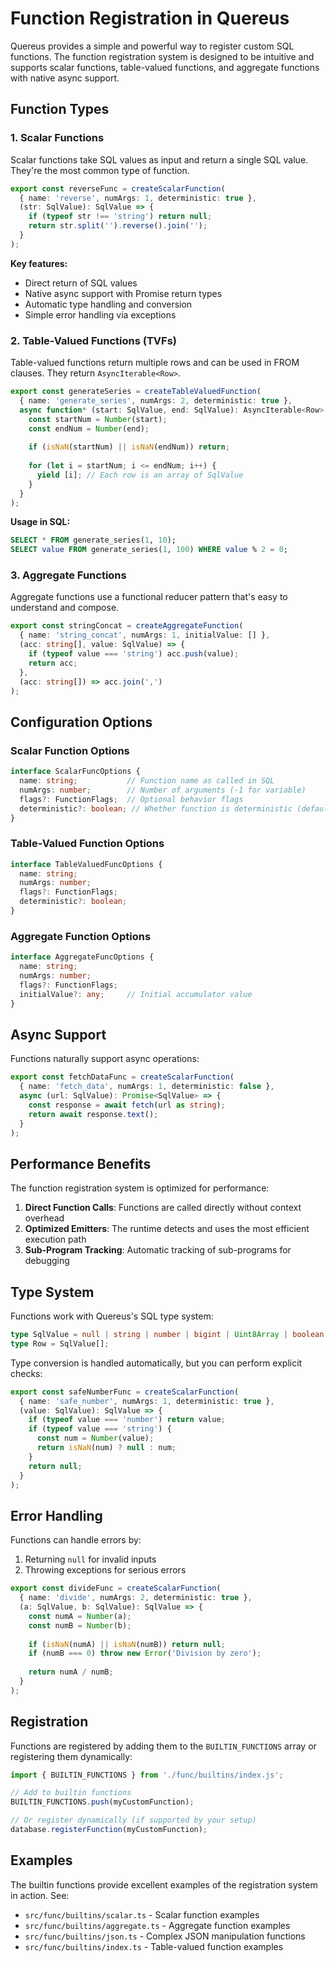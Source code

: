 # Function Registration in Quereus

Quereus provides a simple and powerful way to register custom SQL functions. The function registration system is designed to be intuitive and supports scalar functions, table-valued functions, and aggregate functions with native async support.

## Function Types

### 1. Scalar Functions

Scalar functions take SQL values as input and return a single SQL value. They're the most common type of function.

```typescript
export const reverseFunc = createScalarFunction(
  { name: 'reverse', numArgs: 1, deterministic: true },
  (str: SqlValue): SqlValue => {
    if (typeof str !== 'string') return null;
    return str.split('').reverse().join('');
  }
);
```

**Key features:**
- Direct return of SQL values
- Native async support with Promise return types
- Automatic type handling and conversion
- Simple error handling via exceptions

### 2. Table-Valued Functions (TVFs)

Table-valued functions return multiple rows and can be used in FROM clauses. They return `AsyncIterable<Row>`.

```typescript
export const generateSeries = createTableValuedFunction(
  { name: 'generate_series', numArgs: 2, deterministic: true },
  async function* (start: SqlValue, end: SqlValue): AsyncIterable<Row> {
    const startNum = Number(start);
    const endNum = Number(end);
    
    if (isNaN(startNum) || isNaN(endNum)) return;
    
    for (let i = startNum; i <= endNum; i++) {
      yield [i]; // Each row is an array of SqlValue
    }
  }
);
```

**Usage in SQL:**
```sql
SELECT * FROM generate_series(1, 10);
SELECT value FROM generate_series(1, 100) WHERE value % 2 = 0;
```

### 3. Aggregate Functions

Aggregate functions use a functional reducer pattern that's easy to understand and compose.

```typescript
export const stringConcat = createAggregateFunction(
  { name: 'string_concat', numArgs: 1, initialValue: [] },
  (acc: string[], value: SqlValue) => {
    if (typeof value === 'string') acc.push(value);
    return acc;
  },
  (acc: string[]) => acc.join(',')
);
```

## Configuration Options

### Scalar Function Options

```typescript
interface ScalarFuncOptions {
  name: string;           // Function name as called in SQL
  numArgs: number;        // Number of arguments (-1 for variable)
  flags?: FunctionFlags;  // Optional behavior flags
  deterministic?: boolean; // Whether function is deterministic (default: true)
}
```

### Table-Valued Function Options

```typescript
interface TableValuedFuncOptions {
  name: string;
  numArgs: number;
  flags?: FunctionFlags;
  deterministic?: boolean;
}
```

### Aggregate Function Options

```typescript
interface AggregateFuncOptions {
  name: string;
  numArgs: number;
  flags?: FunctionFlags;
  initialValue?: any;     // Initial accumulator value
}
```

## Async Support

Functions naturally support async operations:

```typescript
export const fetchDataFunc = createScalarFunction(
  { name: 'fetch_data', numArgs: 1, deterministic: false },
  async (url: SqlValue): Promise<SqlValue> => {
    const response = await fetch(url as string);
    return await response.text();
  }
);
```

## Performance Benefits

The function registration system is optimized for performance:

1. **Direct Function Calls**: Functions are called directly without context overhead
2. **Optimized Emitters**: The runtime detects and uses the most efficient execution path
3. **Sub-Program Tracking**: Automatic tracking of sub-programs for debugging

## Type System

Functions work with Quereus's SQL type system:

```typescript
type SqlValue = null | string | number | bigint | Uint8Array | boolean;
type Row = SqlValue[];
```

Type conversion is handled automatically, but you can perform explicit checks:

```typescript
export const safeNumberFunc = createScalarFunction(
  { name: 'safe_number', numArgs: 1, deterministic: true },
  (value: SqlValue): SqlValue => {
    if (typeof value === 'number') return value;
    if (typeof value === 'string') {
      const num = Number(value);
      return isNaN(num) ? null : num;
    }
    return null;
  }
);
```

## Error Handling

Functions can handle errors by:
1. Returning `null` for invalid inputs
2. Throwing exceptions for serious errors

```typescript
export const divideFunc = createScalarFunction(
  { name: 'divide', numArgs: 2, deterministic: true },
  (a: SqlValue, b: SqlValue): SqlValue => {
    const numA = Number(a);
    const numB = Number(b);
    
    if (isNaN(numA) || isNaN(numB)) return null;
    if (numB === 0) throw new Error('Division by zero');
    
    return numA / numB;
  }
);
```

## Registration

Functions are registered by adding them to the `BUILTIN_FUNCTIONS` array or registering them dynamically:

```typescript
import { BUILTIN_FUNCTIONS } from './func/builtins/index.js';

// Add to builtin functions
BUILTIN_FUNCTIONS.push(myCustomFunction);

// Or register dynamically (if supported by your setup)
database.registerFunction(myCustomFunction);
```

## Examples

The builtin functions provide excellent examples of the registration system in action. See:
- `src/func/builtins/scalar.ts` - Scalar function examples
- `src/func/builtins/aggregate.ts` - Aggregate function examples  
- `src/func/builtins/json.ts` - Complex JSON manipulation functions
- `src/func/builtins/index.ts` - Table-valued function examples
